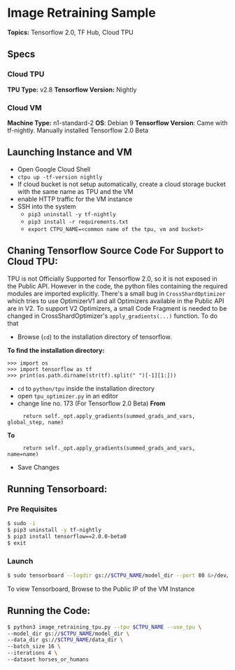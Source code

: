 # Image Retraining Sample

**Topics:** Tensorflow 2.0, TF Hub, Cloud TPU

## Specs
### Cloud TPU

**TPU Type:** v2.8
**Tensorflow Version:** Nightly

### Cloud VM

**Machine Type:** n1-standard-2
**OS**: Debian 9
**Tensorflow Version**: Came with tf-nightly. Manually installed Tensorflow 2.0 Beta

Launching Instance and VM
---------------------------
- Open Google Cloud Shell
- `ctpu up -tf-version nightly`
- If cloud bucket is not setup automatically, create a cloud storage bucket
with the same name as TPU and the VM
- enable HTTP traffic for the VM instance
- SSH into the system
  - `pip3 uninstall -y tf-nightly`
  - `pip3 install -r requirements.txt`
  - `export CTPU_NAME=<common name of the tpu, vm and bucket>`

Chaning Tensorflow Source Code For Support to Cloud TPU:
--------------------------------------------------------
TPU is not Officially Supported for Tensorflow 2.0, so it is not exposed in the Public API.
However in the code, the python files containing the required modules are imported explicitly.
There's a small bug in `CrossShardOptimizer` which tries to use OptimizerV1 and all Optimizers
available in the Public API are in V2. To support V2 Optimizers, a small Code Fragment is needed
to be changed in CrossShardOptimizer's `apply_gradients(...)` function.
To do that
- Browse (`cd`) to the installation directory of tensorflow. 

**To find the installation directory:**
```python3
>>> import os
>>> import tensorflow as tf
>>> print(os.path.dirname(str(tf).split(" ")[-1][1:]))
```

- `cd` to `python/tpu` inside the installation directory
- open `tpu_optimizer.py` in an editor
- change line no. 173 (For Tensorflow 2.0 Beta)
**From**
```python3
     return self._opt.apply_gradients(summed_grads_and_vars, global_step, name)
```
**To**
```python3
     return self._opt.apply_gradients(summed_grads_and_vars, name=name)
```
- Save Changes

Running Tensorboard:
----------------------
### Pre Requisites
```bash
$ sudo -i
$ pip3 uninstall -y tf-nightly
$ pip3 install tensorflow==2.0.0-beta0
$ exit
```

### Launch
```bash
$ sudo tensorboard --logdir gs://$CTPU_NAME/model_dir --port 80 &>/dev/null &
```
To view Tensorboard, Browse to the Public IP of the VM Instance

Running the Code:
----------------------
```bash
$ python3 image_retraining_tpu.py --tpu $CTPU_NAME --use_tpu \
--model_dir gs://$CTPU_NAME/model_dir \
--data_dir gs://$CTPU_NAME/data_dir \
--batch_size 16 \
--iterations 4 \
--dataset horses_or_humans
```
